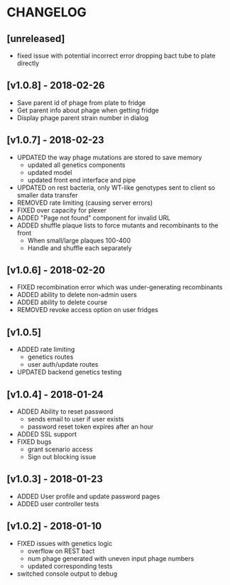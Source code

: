 # CHANGELOG

## [unreleased]
- fixed issue with potential incorrect error dropping bact tube to plate directly

## [v1.0.8] - 2018-02-26
- Save parent id of phage from plate to fridge
- Get parent info about phage when getting fridge
- Display phage parent strain number in dialog

## [v1.0.7] - 2018-02-23
- UPDATED the way phage mutations are stored to save memory
  - updated all genetics components
  - updated model
  - updated front end interface and pipe
- UPDATED on rest bacteria, only WT-like genotypes sent to client so smaller data transfer
- REMOVED rate limiting (causing server errors)
- FIXED over capacity for plexer
- ADDED "Page not found" component for invalid URL
- ADDED shuffle plaque lists to force mutants and recombinants to the front
  - When small/large plaques 100-400
  - Handle and shuffle each separately

## [v1.0.6] - 2018-02-20
- FIXED recombination error which was under-generating recombinants
- ADDED ability to delete non-admin users
- ADDED ability to delete course
- REMOVED revoke access option on user fridges

## [v1.0.5]
- ADDED rate limiting
    - genetics routes
    - user auth/update routes
- UPDATED backend genetics testing

## [v1.0.4] - 2018-01-24
- ADDED Ability to reset password
  - sends email to user if user exists
  - password reset token expires after an hour
- ADDED SSL support
- FIXED bugs
  - grant scenario access
  - Sign out blocking issue

## [v1.0.3] - 2018-01-23
- ADDED User profile and update password pages
- ADDED user controller tests

## [v1.0.2] - 2018-01-10
- FIXED issues with genetics logic
  - overflow on REST bact
  - num phage generated with uneven input phage numbers
  - updated corresponding tests
- switched console output to debug